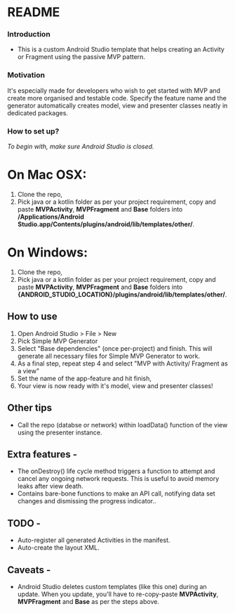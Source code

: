 # README #

### Introduction ###

* This is a custom Android Studio template that helps creating an Activity or Fragment using the passive MVP pattern.

### Motivation ###

It's especially made for developers who wish to get started with MVP and create more organised and testable code. Specify the feature name and the generator automatically creates model, view and presenter classes neatly in dedicated packages. 

### How to set up? ###

*To begin with, make sure Android Studio is closed.* 

# On Mac OSX:

1. Clone the repo,
2. Pick java or a kotlin folder as per your project requirement, copy and paste **MVPActivity**, **MVPFragment** and **Base** folders into **/Applications/Android Studio.app/Contents/plugins/android/lib/templates/other/**.

# On Windows: 

1. Clone the repo,
2. Pick java or a kotlin folder as per your project requirement, copy and paste **MVPActivity**, **MVPFragment** and **Base** folders into **{ANDROID_STUDIO_LOCATION}/plugins/android/lib/templates/other/**.

## How to use ##

1. Open Android Studio > File > New
2. Pick Simple MVP Generator
3. Select "Base dependencies" (once per-project) and finish. This will generate all necessary files for Simple MVP Generator to work.
4. As a final step, repeat step 4 and select "MVP with Activity/ Fragment as a view"
5. Set the name of the app-feature and hit finish,
6. Your view is now ready with it's model, view and presenter classes!

## Other tips ##

* Call the repo (databse or network) within loadData() function of the view using the presenter instance. 

## Extra features -

* The onDestroy() life cycle method triggers a function to attempt and cancel any ongoing network requests. This is useful to avoid memory leaks after view death.
* Contains bare-bone functions to make an API call, notifying data set changes and dismissing the progress indicator..

## TODO -

* Auto-register all generated Activities in the manifest.
* Auto-create the layout XML.

## Caveats - 

* Android Studio deletes custom templates (like this one) during an update. When you update, you'll have to re-copy-paste **MVPActivity**, **MVPFragment** and **Base** as per the steps above.
